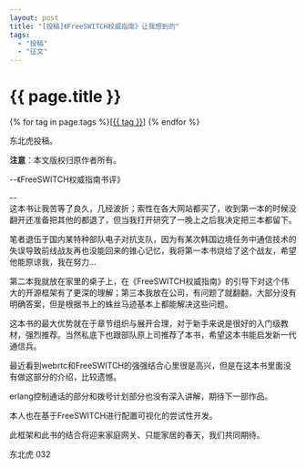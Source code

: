 ```yaml
---
layout: post
title: "[投稿]《FreeSWITCH权威指南》让我想到的"
tags:
  - "投稿"
  - "征文"
---
```


# {{ page.title }}

<div class="tags">
{% for tag in page.tags %}[<a class="tag" href="/tags.html#{{ tag }}">{{ tag }}</a>] {% endfor %}
</div>

东北虎投稿。

**注意**：本文版权归原作者所有。

--《FreeSWITCH权威指南书评》

--
<br />
这本书让我苦等了良久，几经波折；索性在各大网站都买了，收到第一本的时候没翻开还准备把其他的都退了，但当我打开研究了一晚上之后我决定把三本都留下。

笔者退伍于国内某特种部队电子对抗支队，因为有某次韩国边境任务中通信技术的失误导致前线战友再也没能回来的锥心记忆，我将第一本书烧给了这个战友，希望他能原谅我，我在努力...

第二本我就放在家里的桌子上，在《FreeSWITCH权威指南》的引导下对这个伟大的开源框架有了更深的理解；第三本我放在公司，有问题了就翻翻，大部分没有明确答案，但是根据书上的蛛丝马迹基本上都能解决这些问题。

这本书的最大优势就在于章节组织与展开合理，对于新手来说是很好的入门级教材，强烈推荐。当然私底下也跟部队原上司推荐了本书，希望这本书能启发新一代通信兵。

最近看到webrtc和FreeSWITCH的强强结合心里很是高兴，但是在这本书里面没有做这部分的介绍，比较遗憾。

erlang控制通话的部分和拨号计划部分也没有深入讲解，期待下一部作品。

本人也在基于FreeSWITCH进行配置可视化的尝试性开发。

此框架和此书的结合将迎来家庭网关、只能家居的春天，我们共同期待。



东北虎	032
